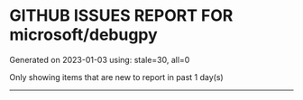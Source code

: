 
# GITHUB ISSUES REPORT FOR microsoft/debugpy


Generated on 2023-01-03 using: stale=30, all=0


Only showing items that are new to report in past 1 day(s)


---
